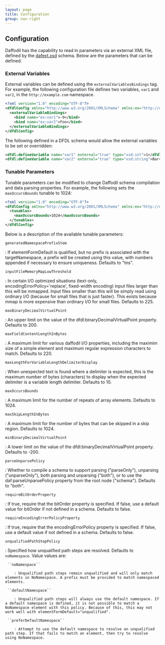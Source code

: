 ```yaml
---
layout: page
title: Configuration
group: nav-right
---
```

<!--
{% comment %}
Licensed to the Apache Software Foundation (ASF) under one or more
contributor license agreements.  See the NOTICE file distributed with
this work for additional information regarding copyright ownership.
The ASF licenses this file to you under the Apache License, Version 2.0
(the "License"); you may not use this file except in compliance with
the License.  You may obtain a copy of the License at

http://www.apache.org/licenses/LICENSE-2.0

Unless required by applicable law or agreed to in writing, software
distributed under the License is distributed on an "AS IS" BASIS,
WITHOUT WARRANTIES OR CONDITIONS OF ANY KIND, either express or implied.
See the License for the specific language governing permissions and
limitations under the License.
{% endcomment %}
-->

## Configuration

Daffodil has the capability to read in parameters via an external XML file, defined by the [dafext.xsd](https://github.com/apache/incubator-daffodil/blob/master/daffodil-propgen/src/main/resources/edu/illinois/ncsa/daffodil/xsd/dafext.xsd) schema. Below are the parameters that can be defined.

### External Variables

External variables can be defined using the ``externalVariablesBindings`` tag. For example, the following configuration file defines two variables, ``var1`` and ``var2``, in the ``http://example.com`` namespace.

``` xml
<?xml version="1.0" encoding="UTF-8"?>
<dfdlConfig xmlns="http://www.w3.org/2001/XMLSchema" xmlns:ex="http://example.com">
  <externalVariableBindings>
    <bind name="ex:var1">-9</bind>
    <bind name="ex:var2">Foo</bind>
  </externalVariableBindings>
</dfdlConfig>
```

The following defined in a DFDL schema would allow the external variables to be set or overridden:

``` xml
<dfdl:defineVariable name="var1" external="true" type="xsd:int">1</dfdl:defineVariable>
<dfdl:defineVariable name="var2" external="true" type="xsd:string">Bar</dfdl:defineVariable>
```

### Tunable Parameters

Tunable parameters can be modified to change Daffodil schema compilation and data parsing properties. For example, the following sets the ``maxOccursBounds`` tunable to 1024:

``` xml
<?xml version="1.0" encoding="UTF-8"?>
<dfdlConfig xmlns="http://www.w3.org/2001/XMLSchema" xmlns:ex="http://example.com">
  <tunables>
    <maxOccursBounds>1024</maxOccursBounds>
  </tunables>
</dfdlConfig>
```

Below is a description of the available tunable parameters:

``generatedNamespacePrefixStem``

   : If elementFormDefault is qualified, but no prefix is associated with the targetNamespace, a prefix will be created using this value, with numbers appended if necessary to ensure uniqueness. Defaults to "tns".

``inputFileMemoryMapLowThreshold``

   : In certain I/O optimized situations (text-only, encodingErrorPolicy='replace', fixed-width encoding) input files larger than this will be mmapped. Input files smaller than this will be simply read using ordinary I/O (because for small files that is just faster). This exists because mmap is more expensive than ordinary I/O for small files. Defaults to 225.

``maxBinaryDecimalVirtualPoint``

   : An upper limit on the value of the dfdl:binaryDecimalVirtualPoint property. Defaults to 200.

``maxFieldContentLengthInBytes``

   : A maximum limit for various daffodil I/O properties, including the maximim size of a simple element and maximum regular expression characters to match. Defaults to 220.

``maxLengthForVariableLengthDelimiterDisplay``

   : When unexpected text is found where a delimiter is expected, this is the maximum number of bytes (characters) to display when the expected delimiter is a variable length delimiter. Defaults to 10.

``maxOccursBounds``

   : A maximum limit for the number of repeats of array elements. Defaults to 1024.

``maxSkipLengthInBytes``

   : A maximum limit for the number of bytes that can be skipped in a skip region. Defaults to 1024.

``minBinaryDecimalVirtualPoint``

   : A lower limit on the value of the dfdl:binaryDecimalVirtualPoint property. Defaults to -200.

``parseUnparsePolicy``

   : Whether to compile a schema to support parsing ("parseOnly"), unparsing ("unparseOnly"), both parsing and unparsing ("both"), or to use the daf:parseUnparsePolicy property from the root node ("schema"). Defaults to "both".

``requireBitOrderProperty``

   : If true, require that the bitOrder property is specified. If false, use a default value for bitOrder if not defined in a schema. Defaults to false.

``requireEncodingErrorPolicyProperty``

   : If true, require that the encodingErrorPolicy property is specified. If false, use a default value if not defined in a schema. Defaults to false.

``unqualifiedPathStepPolicy``

   : Specified how unqualified path steps are resolved. Defaults to ``noNamespace``. Value values are:
    
     ``noNamespace``

        : Unqualified path steps remain unqualified and will only match elements in NoNamespace. A prefix must be provided to match namespaced elements.

     ``defaultNamespace``

        : Unqualified path steps will always use the default namespace. If a default namespace is defined, it is not possible to match a NoNamespace element with this policy. Because of this, this may not work well with elementFormDefault="unqualified".

     ``preferDefaultNamespace``

        : Attempt to use the default namespace to resolve an unqualified path step. If that fails to match an element, then try to resolve using NoNamespace.
